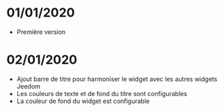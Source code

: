 # 01/01/2020

- Première version

# 02/01/2020

- Ajout barre de titre pour harmoniser le widget avec les autres widgets Jeedom
- Les couleurs de texte et de fond du titre sont configurables
- La couleur de fond du widget est configurable